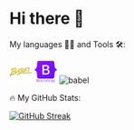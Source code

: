 <h1> Hi there 👋 </h1>


My languages 👨‍💻 and Tools 🛠️:


<div>
<img src="https://github.com/devicons/devicon/blob/master/icons/babel/babel-original.svg" alt="babel" width="40" height="40">
<img src=" https://github.com/devicons/devicon/blob/master/icons/bootstrap/bootstrap-original-wordmark.svg" alt="bootstrap" width="40" height="40">
<img src="https://parceljs.org/assets/og.png" alt="babel" width="40" height="40">
  
</div>


🔥 My GitHub Stats:

[![GitHub Streak](https://streak-stats.demolab.com?user=tomaszwresilo&theme=dark)](https://git.io/streak-stats)




<!--
**tomaszwresilo/tomaszwresilo** is a ✨ _special_ ✨ repository because its `README.md` (this file) appears on your GitHub profile.

Here are some ideas to get you started:

- 🔭 I’m currently working on ...
- 🌱 I’m currently learning ...
- 👯 I’m looking to collaborate on ...
- 🤔 I’m looking for help with ...
- 💬 Ask me about ...
- 📫 How to reach me: ...
- 😄 Pronouns: ...
- ⚡ Fun fact: ...
-->
